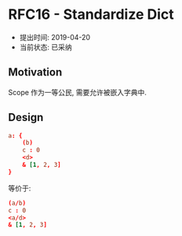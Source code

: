 RFC16 - Standardize Dict
========================

- 提出时间: 2019-04-20
- 当前状态: 已采纳

## Motivation
Scope 作为一等公民, 需要允许被嵌入字典中.

## Design

```toml
a: {
	(b)
	c : 0
	<d>
	& [1, 2, 3]
}
```

等价于:

```toml
(a/b)
c : 0
<a/d>
& [1, 2, 3]
```
